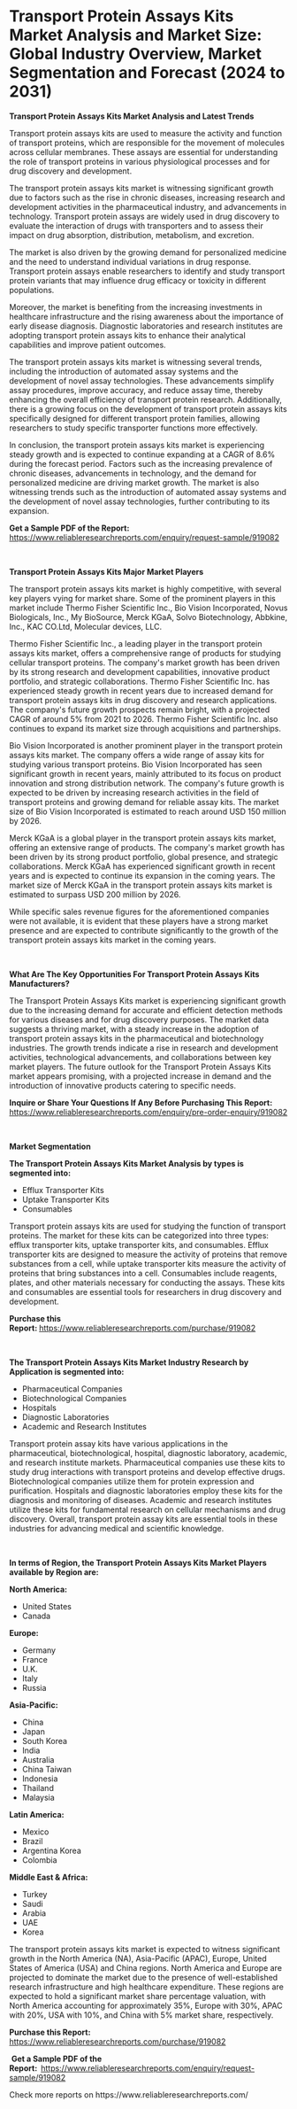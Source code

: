 <p><h1>Transport Protein Assays Kits Market Analysis and Market Size: Global Industry Overview, Market Segmentation and Forecast (2024 to 2031)</h1></p><p><strong>Transport Protein Assays Kits Market Analysis and Latest Trends</strong></p>
<p><p>Transport protein assays kits are used to measure the activity and function of transport proteins, which are responsible for the movement of molecules across cellular membranes. These assays are essential for understanding the role of transport proteins in various physiological processes and for drug discovery and development.</p><p>The transport protein assays kits market is witnessing significant growth due to factors such as the rise in chronic diseases, increasing research and development activities in the pharmaceutical industry, and advancements in technology. Transport protein assays are widely used in drug discovery to evaluate the interaction of drugs with transporters and to assess their impact on drug absorption, distribution, metabolism, and excretion.</p><p>The market is also driven by the growing demand for personalized medicine and the need to understand individual variations in drug response. Transport protein assays enable researchers to identify and study transport protein variants that may influence drug efficacy or toxicity in different populations.</p><p>Moreover, the market is benefiting from the increasing investments in healthcare infrastructure and the rising awareness about the importance of early disease diagnosis. Diagnostic laboratories and research institutes are adopting transport protein assays kits to enhance their analytical capabilities and improve patient outcomes.</p><p>The transport protein assays kits market is witnessing several trends, including the introduction of automated assay systems and the development of novel assay technologies. These advancements simplify assay procedures, improve accuracy, and reduce assay time, thereby enhancing the overall efficiency of transport protein research. Additionally, there is a growing focus on the development of transport protein assays kits specifically designed for different transport protein families, allowing researchers to study specific transporter functions more effectively.</p><p>In conclusion, the transport protein assays kits market is experiencing steady growth and is expected to continue expanding at a CAGR of 8.6% during the forecast period. Factors such as the increasing prevalence of chronic diseases, advancements in technology, and the demand for personalized medicine are driving market growth. The market is also witnessing trends such as the introduction of automated assay systems and the development of novel assay technologies, further contributing to its expansion.</p></p>
<p><strong>Get a Sample PDF of the Report:&nbsp;</strong> <a href="https://www.reliableresearchreports.com/enquiry/request-sample/919082">https://www.reliableresearchreports.com/enquiry/request-sample/919082</a></p>
<p>&nbsp;</p>
<p><strong>Transport Protein Assays Kits Major Market Players</strong></p>
<p><p>The transport protein assays kits market is highly competitive, with several key players vying for market share. Some of the prominent players in this market include Thermo Fisher Scientific Inc., Bio Vision Incorporated, Novus Biologicals, Inc., My BioSource, Merck KGaA, Solvo Biotechnology, Abbkine, Inc., KAC CO.Ltd, Molecular devices, LLC.</p><p>Thermo Fisher Scientific Inc., a leading player in the transport protein assays kits market, offers a comprehensive range of products for studying cellular transport proteins. The company's market growth has been driven by its strong research and development capabilities, innovative product portfolio, and strategic collaborations. Thermo Fisher Scientific Inc. has experienced steady growth in recent years due to increased demand for transport protein assays kits in drug discovery and research applications. The company's future growth prospects remain bright, with a projected CAGR of around 5% from 2021 to 2026. Thermo Fisher Scientific Inc. also continues to expand its market size through acquisitions and partnerships.</p><p>Bio Vision Incorporated is another prominent player in the transport protein assays kits market. The company offers a wide range of assay kits for studying various transport proteins. Bio Vision Incorporated has seen significant growth in recent years, mainly attributed to its focus on product innovation and strong distribution network. The company's future growth is expected to be driven by increasing research activities in the field of transport proteins and growing demand for reliable assay kits. The market size of Bio Vision Incorporated is estimated to reach around USD 150 million by 2026.</p><p>Merck KGaA is a global player in the transport protein assays kits market, offering an extensive range of products. The company's market growth has been driven by its strong product portfolio, global presence, and strategic collaborations. Merck KGaA has experienced significant growth in recent years and is expected to continue its expansion in the coming years. The market size of Merck KGaA in the transport protein assays kits market is estimated to surpass USD 200 million by 2026.</p><p>While specific sales revenue figures for the aforementioned companies were not available, it is evident that these players have a strong market presence and are expected to contribute significantly to the growth of the transport protein assays kits market in the coming years.</p></p>
<p>&nbsp;</p>
<p><strong>What Are The Key Opportunities For Transport Protein Assays Kits Manufacturers?</strong></p>
<p><p>The Transport Protein Assays Kits market is experiencing significant growth due to the increasing demand for accurate and efficient detection methods for various diseases and for drug discovery purposes. The market data suggests a thriving market, with a steady increase in the adoption of transport protein assays kits in the pharmaceutical and biotechnology industries. The growth trends indicate a rise in research and development activities, technological advancements, and collaborations between key market players. The future outlook for the Transport Protein Assays Kits market appears promising, with a projected increase in demand and the introduction of innovative products catering to specific needs.</p></p>
<p><strong>Inquire or Share Your Questions If Any Before Purchasing This Report:</strong> <a href="https://www.reliableresearchreports.com/enquiry/pre-order-enquiry/919082">https://www.reliableresearchreports.com/enquiry/pre-order-enquiry/919082</a></p>
<p>&nbsp;</p>
<p><strong>Market Segmentation</strong></p>
<p><strong>The Transport Protein Assays Kits Market Analysis by types is segmented into:</strong></p>
<p><ul><li>Efflux Transporter Kits</li><li>Uptake Transporter Kits</li><li>Consumables</li></ul></p>
<p><p>Transport protein assays kits are used for studying the function of transport proteins. The market for these kits can be categorized into three types: efflux transporter kits, uptake transporter kits, and consumables. Efflux transporter kits are designed to measure the activity of proteins that remove substances from a cell, while uptake transporter kits measure the activity of proteins that bring substances into a cell. Consumables include reagents, plates, and other materials necessary for conducting the assays. These kits and consumables are essential tools for researchers in drug discovery and development.</p></p>
<p><strong>Purchase this Report:&nbsp;</strong><a href="https://www.reliableresearchreports.com/purchase/919082">https://www.reliableresearchreports.com/purchase/919082</a></p>
<p>&nbsp;</p>
<p><strong>The Transport Protein Assays Kits Market Industry Research by Application is segmented into:</strong></p>
<p><ul><li>Pharmaceutical Companies</li><li>Biotechnological Companies</li><li>Hospitals</li><li>Diagnostic Laboratories</li><li>Academic and Research Institutes</li></ul></p>
<p><p>Transport protein assay kits have various applications in the pharmaceutical, biotechnological, hospital, diagnostic laboratory, academic, and research institute markets. Pharmaceutical companies use these kits to study drug interactions with transport proteins and develop effective drugs. Biotechnological companies utilize them for protein expression and purification. Hospitals and diagnostic laboratories employ these kits for the diagnosis and monitoring of diseases. Academic and research institutes utilize these kits for fundamental research on cellular mechanisms and drug discovery. Overall, transport protein assay kits are essential tools in these industries for advancing medical and scientific knowledge.</p></p>
<p>&nbsp;</p>
<p><strong>In terms of Region, the Transport Protein Assays Kits Market Players available by Region are:</strong></p>
<p>
    <p> <strong> North America: </strong>
        <ul>
            <li>United States</li>
            <li>Canada</li>
        </ul>
        </p> 
    <p> <strong> Europe: </strong>
        <ul>
            <li>Germany</li>
            <li>France</li>
            <li>U.K.</li>
            <li>Italy</li>
            <li>Russia</li>
        </ul>
        </p> 
    <p> <strong> Asia-Pacific: </strong>
        <ul>
            <li>China</li>
            <li>Japan</li>
            <li>South Korea</li>
            <li>India</li>
            <li>Australia</li>
            <li>China Taiwan</li>
            <li>Indonesia</li>
            <li>Thailand</li>
            <li>Malaysia</li>
        </ul>
        </p> 
    <p> <strong> Latin America: </strong>
        <ul>
            <li>Mexico</li>
            <li>Brazil</li>
            <li>Argentina Korea</li>
            <li>Colombia</li>
        </ul>
        </p> 
    <p> <strong> Middle East & Africa: </strong>
        <ul>
            <li>Turkey</li>
            <li>Saudi</li>
            <li>Arabia</li>
            <li>UAE</li>
            <li>Korea</li>
        </ul>
    </p>
    </p>
<p><p>The transport protein assays kits market is expected to witness significant growth in the North America (NA), Asia-Pacific (APAC), Europe, United States of America (USA) and China regions. North America and Europe are projected to dominate the market due to the presence of well-established research infrastructure and high healthcare expenditure. These regions are expected to hold a significant market share percentage valuation, with North America accounting for approximately 35%, Europe with 30%, APAC with 20%, USA with 10%, and China with 5% market share, respectively.</p></p>
<p><strong>Purchase this Report: </strong><a href="https://www.reliableresearchreports.com/purchase/919082">https://www.reliableresearchreports.com/purchase/919082</a></p>
<p>&nbsp;<strong>Get a Sample PDF of the Report:&nbsp;&nbsp;</strong><a href="https://www.reliableresearchreports.com/enquiry/request-sample/919082">https://www.reliableresearchreports.com/enquiry/request-sample/919082</a></p>
<p><strong></strong></p>
<p>Check more reports on https://www.reliableresearchreports.com/</p>